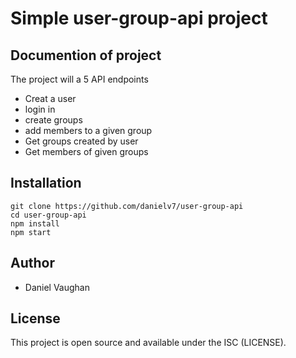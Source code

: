 # Simple user-group-api project 


## Documention of project

The project will a 5 API endpoints 

- Creat a user
- login in
- create groups
- add members to a given group
- Get groups created by user
- Get members of given groups

## Installation

```
git clone https://github.com/danielv7/user-group-api
cd user-group-api
npm install
npm start
```

## Author

- Daniel Vaughan

## License

This project is open source and available under the ISC (LICENSE).
